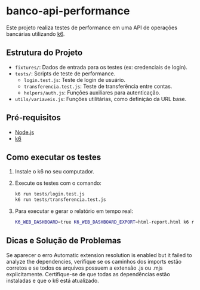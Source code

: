 # banco-api-performance

Este projeto realiza testes de performance em uma API de operações bancárias utilizando [k6](https://k6.io/).

## Estrutura do Projeto

- `fixtures/`: Dados de entrada para os testes (ex: credenciais de login).
- `tests/`: Scripts de teste de performance.
  - `login.test.js`: Teste de login de usuário.
  - `transferencia.test.js`: Teste de transferência entre contas.
  - `helpers/auth.js`: Funções auxiliares para autenticação.
- `utils/variaveis.js`: Funções utilitárias, como definição da URL base.

## Pré-requisitos

- [Node.js](https://nodejs.org/)
- [k6](https://k6.io/docs/getting-started/installation/)

## Como executar os testes

1. Instale o k6 no seu computador.
2. Execute os testes com o comando:

   ```sh
   k6 run tests/login.test.js
   k6 run tests/transferencia.test.js
3. Para executar e gerar o relatório em tempo real:
   ```sh 
   K6_WEB_DASHBOARD=true K6_WEB_DASHBOARD_EXPORT=html-report.html k6 run script.js

## Dicas e Solução de Problemas
Se aparecer o erro Automatic extension resolution is enabled but it failed to analyze the dependencies, verifique se os caminhos dos imports estão corretos e se todos os arquivos possuem a extensão .js ou .mjs explicitamente.
Certifique-se de que todas as dependências estão instaladas e que o k6 está atualizado.
